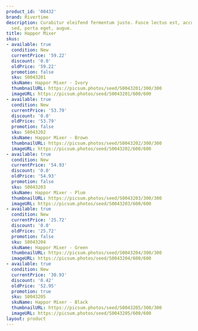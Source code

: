 ```yaml
---
product_id: '00432'
brand: Rivertime
description: Curabitur eleifend fermentum justo. Fusce lectus est, accumsan ac, bibendum
  sed, porta eget, augue.
title: Happor Mixer
skus:
- available: true
  condition: New
  currentPrice: '59.22'
  discount: '0.0'
  oldPrice: '59.22'
  promotion: false
  sku: S0043201
  skuName: Happor Mixer - Ivory
  thumbnailURL: https://picsum.photos/seed/S0043201/300/300
  imageURL: https://picsum.photos/seed/S0043201/600/600
- available: true
  condition: New
  currentPrice: '53.79'
  discount: '0.0'
  oldPrice: '53.79'
  promotion: false
  sku: S0043202
  skuName: Happor Mixer - Brown
  thumbnailURL: https://picsum.photos/seed/S0043202/300/300
  imageURL: https://picsum.photos/seed/S0043202/600/600
- available: true
  condition: New
  currentPrice: '54.93'
  discount: '0.0'
  oldPrice: '54.93'
  promotion: false
  sku: S0043203
  skuName: Happor Mixer - Plum
  thumbnailURL: https://picsum.photos/seed/S0043203/300/300
  imageURL: https://picsum.photos/seed/S0043203/600/600
- available: true
  condition: New
  currentPrice: '25.72'
  discount: '0.0'
  oldPrice: '25.72'
  promotion: false
  sku: S0043204
  skuName: Happor Mixer - Green
  thumbnailURL: https://picsum.photos/seed/S0043204/300/300
  imageURL: https://picsum.photos/seed/S0043204/600/600
- available: true
  condition: New
  currentPrice: '30.93'
  discount: '0.42'
  oldPrice: '52.95'
  promotion: true
  sku: S0043205
  skuName: Happor Mixer - Black
  thumbnailURL: https://picsum.photos/seed/S0043205/300/300
  imageURL: https://picsum.photos/seed/S0043205/600/600
layout: product
---
```


